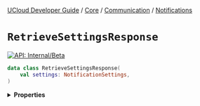 [UCloud Developer Guide](/docs/developer-guide/README.md) / [Core](/docs/developer-guide/core/README.md) / [Communication](/docs/developer-guide/core/communication/README.md) / [Notifications](/docs/developer-guide/core/communication/notifications.md)

# `RetrieveSettingsResponse`


[![API: Internal/Beta](https://img.shields.io/static/v1?label=API&message=Internal/Beta&color=red&style=flat-square)](/docs/developer-guide/core/api-conventions.md)



```kotlin
data class RetrieveSettingsResponse(
    val settings: NotificationSettings,
)
```

<details>
<summary>
<b>Properties</b>
</summary>

<details>
<summary>
<code>settings</code>: <code><code><a href='#notificationsettings'>NotificationSettings</a></code></code>
</summary>





</details>



</details>


